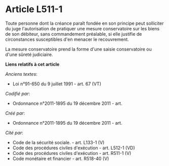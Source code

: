 # Article L511-1

Toute personne dont la créance paraît fondée en son principe peut solliciter du juge l'autorisation de pratiquer une mesure
conservatoire sur les biens de son débiteur, sans commandement préalable, si elle justifie de circonstances susceptibles d'en
menacer le recouvrement.

La mesure conservatoire prend la forme d'une saisie conservatoire ou d'une sûreté judiciaire.

**Liens relatifs à cet article**

_Anciens textes_:

  - Loi n°91-650 du 9 juillet 1991 - art. 67 (VT)

_Codifié par_:

  - Ordonnance n°2011-1895 du 19 décembre 2011 - art.

_Créé par_:

  - Ordonnance n°2011-1895 du 19 décembre 2011 - art.

_Cité par_:

  - Code de la sécurité sociale. - art. L133-1 (V)
  - Code des procédures civiles d'exécution - art. L512-1 (VD)
  - Code des procédures civiles d'exécution - art. R511-1 (V)
  - Code monétaire et financier - art. R518-40 (V)
